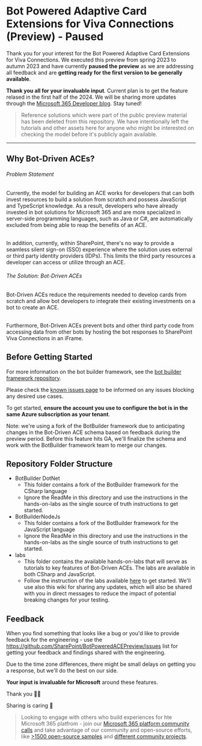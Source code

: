 # Bot Powered Adaptive Card Extensions for Viva Connections (Preview) - Paused

Thank you for your interest for the Bot Powered Adaptive Card Extensions for Viva Connections. We executed this preview from spring 2023 to autumn 2023 and have currently **paused the preview** as we are addressing all feedback and are **getting ready for the first version to be generally available**.

**Thank you all for your invaluable input**. Current plan is to get the feature relased in the first half of the 2024. We will be sharing more updates through the [Microsoft 365 Developer blog](https://devblogs.microsoft.com/microsoft365dev/). Stay tuned! 


> Reference solutions which were part of the public preview material has been deleted from this repository. We have intentionally left the tutorials and other assets here for anyone who might be interested on checking the model before it's publicly again available.

---

<h2>Why Bot-Driven ACEs?</h2>
<h6>Problem Statement</h6>
Currently, the model for building an ACE works for developers that can both invest resources to build a solution from scratch and possess JavaScript and TypeScript knowledge. As a result, developers who have already invested in bot solutions for Microsoft 365 and are more specialized in server-side programming languages, such as Java or C#, are automatically excluded from being able to reap the benefits of an ACE. <br><br>

In addition, currently, within SharePoint, there's no way to provide a seamless silent sign-on (SSO) experience where the solution uses external or third party identity providers (IDPs). This limits the third party resources a developer can access or utilize through an ACE.  

<h6>The Solution: Bot-Driven ACEs</h6>
Bot-Driven ACEs reduce the requirements needed to develop cards from scratch and allow bot developers to integrate their existing investments on a bot to create an ACE. <br><br>

Furthermore, Bot-Driven ACEs prevent bots and other third party code from accessing data from other bots by hosting the bot responses to SharePoint Viva Connections in an iFrame.

<h2>Before Getting Started</h2>

For more information on the bot builder framework, see the [bot builder framework repository](https://github.com/Microsoft/botframework-sdk).

Please check the [known issues page](https://github.com/SharePoint/BotPoweredACEPreview/wiki/Known-Issues) to be informed on any issues blocking any desired use cases.

To get started, **ensure the account you use to configure the bot is in the same Azure subscription as your tenant**.<br>

Note: we're using a fork of the BotBuilder framework due to anticipating changes in the Bot-Driven ACE schema based on feedback during the preview period. Before this feature hits GA, we'll finalize the schema and work with the BotBuilder framework team to merge our changes.  

<h2>Repository Folder Structure</h2>
<ul>
    <li>
        BotBuilder DotNet
        <ul>
            <li>This folder contains a fork of the BotBuilder framework for the CSharp language</li>
            <li>Ignore the ReadMe in this directory and use the instructions in the hands-on-labs as the single source of truth instructions to get started. </li>
        </ul>
    </li>
    <li>
        BotBuilderNodeJs
        <ul>
            <li>This folder contains a fork of the BotBuilder framework for the JavaScript language</li>
            <li>Ignore the ReadMe in this directory and use the instructions in the hands-on-labs as the single source of truth instructions to get started. </li>
        </ul>
    </li>
    <li>
        labs
        <ul>
            <li>This folder contains the available hands-on-labs that will serve as tutorials to key features of Bot-Driven ACEs. The labs are available in both CSharp and JavaScript.</li>
            <li>Follow the instruction of the labs available <a href='https://github.com/SharePoint/BotPoweredACEPreview/wiki'>here</a> to get started. We'll use also this wiki for sharing any updates, which will also be shared with you in direct messages to reduce the impact of potential breaking changes for your testing.</li>
        </ul>
    </li>
</ul>

<h2>Feedback</h2>

When you find something that looks like a bug or you'd like to provide feedback for the engineering - use the https://github.com/SharePoint/BotPoweredACEPreview/issues list for getting your feedback and findings shared with the engineering.

Due to the time zone differences, there might be small delays on getting you a response, but we'll do the best on our side.

 **Your input is invaluable for Microsoft** around these features.

Thank you 👏🚀

Sharing is caring 🧡

> Looking to engage with others who build experiences for hte Microsoft 365 platfrom - join our [Microsoft 365 platform community calls]() and take advantage of our community and open-source efforts, like [>1500 open-source samples]() and [different community projects]().

